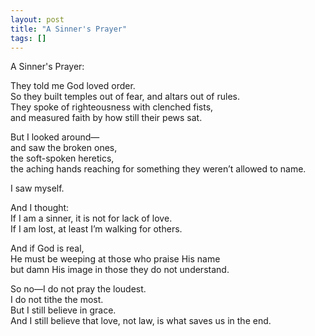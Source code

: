 ```yaml
---
layout: post
title: "A Sinner's Prayer"
tags: []
---
```


A Sinner's Prayer:

They told me God loved order.  
So they built temples out of fear, and altars out of rules.  
They spoke of righteousness with clenched fists,  
and measured faith by how still their pews sat.

But I looked around—  
and saw the broken ones,  
the soft-spoken heretics,  
the aching hands reaching for something they weren’t allowed to name.

I saw myself.

And I thought:  
If I am a sinner, it is not for lack of love.  
If I am lost, at least I’m walking for others.

And if God is real,  
He must be weeping at those who praise His name  
but damn His image in those they do not understand.

So no—I do not pray the loudest.  
I do not tithe the most.  
But I still believe in grace.  
And I still believe that love, not law, is what saves us in the end.